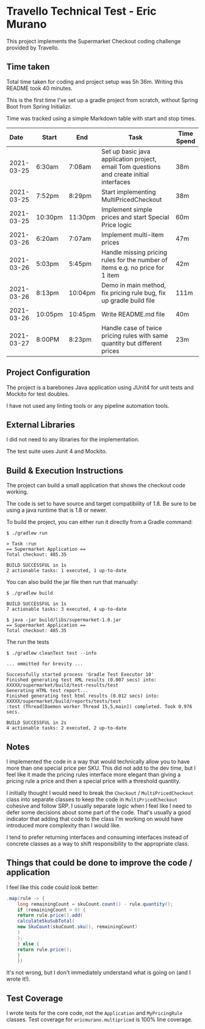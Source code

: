 # Travello Technical Test - Eric Murano

This project implements the Supermarket Checkout coding challenge provided by
Travello.


## Time taken

Total time taken for coding and project setup was 5h 36m. Writing this README took 40 minutes.

This is the first time I've set up a gradle project from scratch, without Spring Boot from
Spring Initializr.

Time was tracked using a simple Markdown table with start and stop times.

| Date       | Start   | End     | Task                                                                                     | Time Spend |
|:---------- | ------- | ------- | ---------------------------------------------------------------------------------------- | ---------- |
| 2021-03-25 | 6:30am  | 7:08am  | Set up basic java application project, email Tom questions and create initial interfaces | 38m        |
| 2021-03-25 | 7:52pm  | 8:29pm  | Start implementing MultiPricedCheckout                                                   | 38m        |
| 2021-03-25 | 10:30pm | 11:30pm | Implement simple prices and start Special Price logic                                    | 60m        |
| 2021-03-26 | 6:20am  | 7:07am  | Implement multi-item prices                                                              | 47m        |
| 2021-03-26 | 5:03pm  | 5:45pm  | Handle missing pricing rules for the number of items e.g. no price for 1 item            | 42m        |
| 2021-03-26 | 8:13pm  | 10:04pm | Demo in main method, fix pricing rule bug, fix up gradle build file                      | 111m       |
| 2021-03-26 | 10:05pm | 10:45pm | Write README.md file                                                                     | 40m        |
| 2021-03-27 | 8:00PM  | 8:23pm  | Handle case of twice pricing rules with same quantity but different prices               | 23m        | 

## Project Configuration

The project is a barebones Java application using JUnit4 for unit tests and Mockito
for test doubles.

I have not used any linting tools or any pipeline automation tools.

## External Libraries

I did not need to any libraries for the implementation.

The test suite uses Junit 4 and Mockito.

## Build & Execution Instructions

The project can build a small application that shows the checkout code working.

The code is set to have source and target compatibility of 1.8. Be sure to be using a java runtime that is 1.8 or newer.

To build the project, you can either run it directly from a Gradle command:

```shell
$ ./gradlew run

> Task :run
== Supermarket Application ==
Total checkout: 485.35

BUILD SUCCESSFUL in 1s
2 actionable tasks: 1 executed, 1 up-to-date
```

You can also build the jar file then run that manually:

```shell
$ ./gradlew build

BUILD SUCCESSFUL in 1s
7 actionable tasks: 3 executed, 4 up-to-date

$ java -jar build/libs/supermarket-1.0.jar
== Supermarket Application ==
Total checkout: 485.35
```

The run the tests

```shell
$ ./gradlew cleanTest test --info

... ommitted for brevity ...

Successfully started process 'Gradle Test Executor 10'
Finished generating test XML results (0.007 secs) into: XXXXX/supermarket/build/test-results/test
Generating HTML test report...
Finished generating test html results (0.012 secs) into: XXXXX/supermarket/build/reports/tests/test
:test (Thread[Daemon worker Thread 15,5,main]) completed. Took 0.976 secs.

BUILD SUCCESSFUL in 2s
4 actionable tasks: 2 executed, 2 up-to-date

```

## Notes

I implemented the code in a way that would technically allow you to have more than one special price per SKU. This did not add to the dev time, but I feel like it made the pricing rules interface more elegant than giving a pricing rule a price and then a special price with a threshold quantity.

I initially thought I would need to break the `Checkout` / `MultiPricedCheckout` class into separate classes to keep the code in `MultiPricedCheckout` cohesive and follow SRP. I usually separate logic when I feel like I need to defer some decisions about some part of the code. That's usually a good indicator that adding that code to the class I'm working on would have introduced more complexity than I would like.

I tend to prefer returning interfaces and consuming interfaces instead of concrete classes as a way to shift responsibility to the appropriate class.

## Things that could be done to improve the code / application

I feel like this code could look better:

```java
.map(rule -> {
    long remainingCount = skuCount.count() - rule.quantity();
    if (remainingCount > 0) {
    return rule.price().add(
    calculateSkuSubTotal(
    new SkuCount(skuCount.sku(), remainingCount)
    )
    );
    } else {
    return rule.price();
    }
    })
```

It's not wrong, but I don't immediately understand what is going on (and I wrote it!).

## Test Coverage

I wrote tests for the core code, not the `Application` and `MyPricingRule` classes. Test coverage for `ericmurano.multipriced` is 100% line coverage.